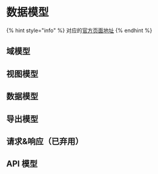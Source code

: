 # 数据模型

{% hint style="info" %}
对应的[官方页面地址](https://contributing.bitwarden.com/architecture/clients/overview)
{% endhint %}

## 域模型 <a href="#domain" id="domain"></a>

## 视图模型 <a href="#view" id="view"></a>

## 数据模型 <a href="#data" id="data"></a>

## 导出模型 <a href="#export" id="export"></a>

## 请求&响应（已弃用） <a href="#request-and-response-deprecated" id="request-and-response-deprecated"></a>

## API 模型 <a href="#api" id="api"></a>
